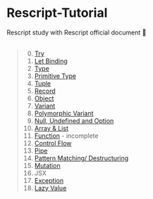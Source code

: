 # Rescript-Tutorial
Rescript study with Rescript official document 📑
</br></br>
> 0. [Try](https://github.com/mauv2sky/Rescript-Tutorial/blob/main/src/0_Try/fibonacci.res)
> 1. [Let Binding](https://github.com/mauv2sky/Rescript-Tutorial/blob/main/src/1_LetBinding/example.res)
> 2. [Type](https://github.com/mauv2sky/Rescript-Tutorial/blob/main/src/2_Type/summary.res)
> 3. [Primitive Type](https://github.com/mauv2sky/Rescript-Tutorial/blob/main/src/3_Primitive_Types/primitive_type.res)
> 4. [Tuple](https://github.com/mauv2sky/Rescript-Tutorial/blob/main/src/4_Tuple/tuple_summary.res)
> 5. [Record](https://github.com/mauv2sky/Rescript-Tutorial/blob/main/src/5_Record/record_summary.res)
> 6. [Object](https://github.com/mauv2sky/Rescript-Tutorial/blob/main/src/6_Object/object_summary.res)
> 7. [Variant](https://github.com/mauv2sky/Rescript-Tutorial/blob/main/src/7_Variant/variant.res)
> 8. [Polymorphic Variant](https://github.com/mauv2sky/Rescript-Tutorial/blob/main/src/8_Polymorphic_Variant/polymorphic_variant.res)
> 9. [Null, Undefined and Option](https://github.com/mauv2sky/Rescript-Tutorial/blob/main/src/9_Null_Undefined_Option/null_undefined.res)
> 10. [Array & List](https://github.com/mauv2sky/Rescript-Tutorial/blob/main/src/10_Array_and_List/array_and_list.res)
> 11. [Function](https://github.com/mauv2sky/Rescript-Tutorial/blob/main/src/11_Function/function.res) - incomplete
> 12. [Control Flow](https://github.com/mauv2sky/Rescript-Tutorial/blob/main/src/12_Control_Flow/control_flow.res)
> 13. [Pipe](https://github.com/mauv2sky/Rescript-Tutorial/blob/main/src/13_Pipe/pipe.res)
> 14. [Pattern Matching/ Destructuring](https://github.com/mauv2sky/Rescript-Tutorial/blob/main/src/14_PatternMatching_Destructuring/patternMatching_destructuring.res)
> 15. [Mutation](https://github.com/mauv2sky/Rescript-Tutorial/blob/main/src/15_Mutation/mutation.res)
> 16. JSX
> 17. [Exception](https://github.com/mauv2sky/Rescript-Tutorial/blob/main/src/17_Exception/exception.res)
> 18. [Lazy Value](https://github.com/mauv2sky/Rescript-Tutorial/blob/main/src/18_Lazy_Value/lazyValue.res)
